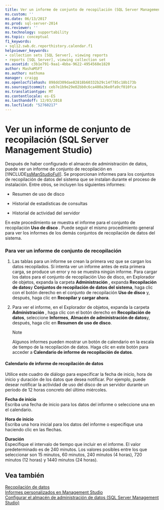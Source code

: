 ```yaml
---
title: Ver un informe de conjunto de recopilación (SQL Server Management Studio) | Microsoft Docs
ms.custom: ''
ms.date: 06/13/2017
ms.prod: sql-server-2014
ms.reviewer: ''
ms.technology: supportability
ms.topic: conceptual
f1_keywords:
- sql12.swb.dc.reporthistory.calendar.f1
helpviewer_keywords:
- collection sets [SQL Server], viewing reports
- reports [SQL Server], viewing collection set
ms.assetid: c3b1e791-9aa1-4bba-9622-4954568e1820
author: MashaMSFT
ms.author: mathoma
manager: craigg
ms.openlocfilehash: 898dd309dae82818b60332b29c14f785c18b173b
ms.sourcegitcommit: ceb7e1b9e29e02bb0c6ca400a36e0fa9cf010fca
ms.translationtype: MT
ms.contentlocale: es-ES
ms.lasthandoff: 12/03/2018
ms.locfileid: "52760217"
---
```

# <a name="view-a-collection-set-report-sql-server-management-studio"></a>Ver un informe de conjunto de recopilación (SQL Server Management Studio)
  Después de haber configurado el almacén de administración de datos, puede ver un informe de conjunto de recopilación en [!INCLUDE[ssManStudioFull](../../includes/ssmanstudiofull-md.md)]. Se proporcionan informes para los conjuntos de recopilación de datos del sistema que se instalan durante el proceso de instalación. Entre otros, se incluyen los siguientes informes:  
  
-   Resumen de uso de disco  
  
-   Historial de estadísticas de consultas  
  
-   Historial de actividad del servidor  
  
 En este procedimiento se muestra el informe para el conjunto de recopilación **Uso de disco** . Puede seguir el mismo procedimiento general para ver los informes de los demás conjuntos de recopilación de datos del sistema.  
  
### <a name="to-view-a-collection-set-report"></a>Para ver un informe de conjunto de recopilación  
  
1.  Las tablas para un informe se crean la primera vez que se cargan los datos recopilados. Si intenta ver un informe antes de esta primera carga, se produce un error y no se muestra ningún informe. Para cargar los datos para el conjunto de recopilación Uso de disco, en Explorador de objetos, expanda la carpeta **Administración** , expanda **Recopilación de datos**y **Conjuntos de recopilación de datos del sistema**, haga clic con el botón derecho en el conjunto de recopilación **Uso de disco** y, después, haga clic en **Recopilar y cargar ahora**.  
  
2.  Para ver el informe, en el Explorador de objetos, expanda la carpeta **Administración** , haga clic con el botón derecho en **Recopilación de datos**, seleccione **Informes**, **Almacén de administración de datos**y, después, haga clic en **Resumen de uso de disco**.  
  
    > [!NOTE]  
    >  Algunos informes pueden mostrar un botón de calendario en la escala de tiempo de la recopilación de datos. Haga clic en este botón para acceder a **Calendario de informe de recopilación de datos**.  
  
#### <a name="data-collection-report-calendar"></a>Calendario de informe de recopilación de datos  
 Utilice este cuadro de diálogo para especificar la fecha de inicio, hora de inicio y duración de los datos que desea notificar. Por ejemplo, puede desear notificar la actividad de uso del disco de un servidor durante un período de 12 horas concreto del último miércoles.  
  
 **Fecha de inicio**  
 Escriba una fecha de inicio para los datos del informe o seleccione una en el calendario.  
  
 **Hora de inicio**  
 Escriba una hora inicial para los datos del informe o especifique una haciendo clic en las flechas.  
  
 **Duración**  
 Especifique el intervalo de tiempo que incluir en el informe. El valor predeterminado es de 240 minutos. Los valores posibles entre los que seleccionar son 15 minutos, 60 minutos, 240 minutos (4 horas), 720 minutos (12 horas) y 1440 minutos (24 horas).  
  
## <a name="see-also"></a>Vea también  
 [Recopilación de datos](data-collection.md)   
 [Informes personalizados en Management Studio](../../ssms/object/custom-reports-in-management-studio.md)   
 [Configurar el almacén de administración de datos &#40;SQL Server Management Studio&#41;](configure-the-management-data-warehouse-sql-server-management-studio.md)  
  
  
